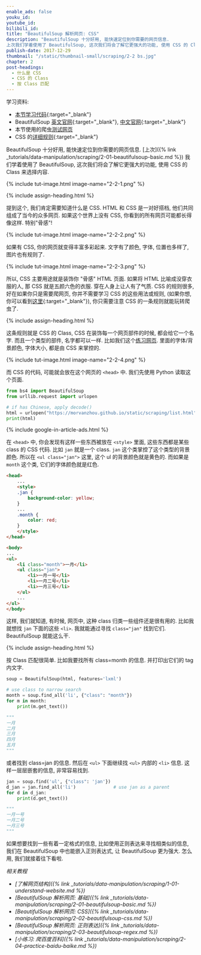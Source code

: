 ```yaml
---
enable_ads: false
youku_id:
youtube_id:
bilibili_id:
title: "BeautifulSoup 解析网页: CSS"
description: "BeautifulSoup 十分好用, 能快速定位到你需要的网页信息.
上次我们学着使用了 BeautifulSoup, 这次我们将会了解它更强大的功能, 使用 CSS 的 Class 来选择内容."
publish-date: 2017-12-29
thumbnail: "/static/thumbnail-small/scraping/2-2 bs.jpg"
chapter: 2
post-headings:
  - 什么是 CSS
  - CSS 的 Class
  - 按 Class 匹配
---
```


学习资料:
  * [本节学习代码](https://github.com/MorvanZhou/easy-scraping-tutorial/blob/master/notebook/2-2-beautifulsoup-css.ipynb){:target="_blank"}
  * BeautifulSoup [英文官网](https://www.crummy.com/software/BeautifulSoup/bs4/doc/){:target="_blank"}, [中文官网](https://www.crummy.com/software/BeautifulSoup/bs4/doc.zh/){:target="_blank"}
  * 本节使用的爬虫[测试网页](/static/scraping/list.html)
  * CSS 的[详细规则](https://www.w3schools.com/css/){:target="_blank"}


BeautifulSoup 十分好用, 能快速定位到你需要的网页信息.
[上次]({% link _tutorials/data-manipulation/scraping/2-01-beautifulsoup-basic.md %})
我们学着使用了 BeautifulSoup, 这次我们将会了解它更强大的功能, 使用 CSS 的 Class 来选择内容.

{% include tut-image.html image-name="2-2-1.png" %}




{% include assign-heading.html %}

提到这个, 我们肯定需要知道什么是 CSS. HTML 和 CSS 是一对好搭档, 他们共同组成了当今的众多网页.
如果这个世界上没有 CSS, 你看到的所有网页可能都长得像这样. 特别"骨感"!

{% include tut-image.html image-name="2-2-2.png" %}

如果有 CSS, 你的网页就变得丰富多彩起来. 文字有了颜色, 字体, 位置也多样了, 图片也有规则了.

{% include tut-image.html image-name="2-2-3.png" %}

所以, CSS 主要用途就是装饰你 "骨感" HTML 页面. 如果将 HTML 比喻成没穿衣服的人, 那 CSS 就是五颜六色的衣服.
穿在人身上让人有了气质. CSS 的规则很多, 好在如果你只是需要爬网页, 你并不需要学习 CSS 的这些用法或规则,
(如果你想, 你可以看到[这里](https://www.w3schools.com/css/){:target="_blank"}),
你只需要注意 CSS 的一条规则就能玩转爬虫了.











{% include assign-heading.html %}

这条规则就是 CSS 的 Class, CSS 在装饰每一个网页部件的时候, 都会给它一个名字.
而且一个类型的部件, 名字都可以一样. 比如我们这个[练习网页](/static/scraping/list.html).
里面的字体/背景颜色, 字体大小, 都是由 CSS 来掌控的.

{% include tut-image.html image-name="2-2-4.png" %}

而 CSS 的代码, 可能就会放在这个网页的 `<head>` 中. 我们先使用 Python 读取这个页面.

```python
from bs4 import BeautifulSoup
from urllib.request import urlopen

# if has Chinese, apply decode()
html = urlopen("https://morvanzhou.github.io/static/scraping/list.html").read().decode('utf-8')
print(html)
```

{% include google-in-article-ads.html %}

在 `<head>` 中, 你会发现有这样一些东西被放在 `<style>` 里面, 这些东西都是某些 class 的 CSS 代码. 比如 `jan` 就是一个 class.
`jan` 这个类掌控了这个类型的背景颜色. 所以在 `<ul class="jan">` 这里, 这个 ul 的背景颜色就是黄色的.
而如果是 `month` 这个类, 它们的字体颜色就是红色.

```html
<head>
	...
	<style>
	.jan {
		background-color: yellow;
	}
	...
	.month {
		color: red;
	}
	</style>
</head>

<body>
...
<ul>
	<li class="month">一月</li>
	<ul class="jan">
		<li>一月一号</li>
		<li>一月二号</li>
		<li>一月三号</li>
	</ul>
	...
</ul>
</body>
```

这样, 我们就知道, 有时候, 网页中, 这种 class 归类一些组件还是很有用的. 比如我就想找 `jan` 下面的这些 `<li>`.
我就能通过寻找 `class="jan"` 找到它们. BeautifulSoup 就能这么干.




{% include assign-heading.html %}

按 Class 匹配很简单. 比如我要找所有 class=month 的信息. 并打印出它们的 tag 内文字.

```python
soup = BeautifulSoup(html, features='lxml')

# use class to narrow search
month = soup.find_all('li', {"class": "month"})
for m in month:
    print(m.get_text())

"""
一月
二月
三月
四月
五月
"""
```

或者找到 class=jan 的信息. 然后在 `<ul>` 下面继续找 `<ul>` 内部的 `<li>` 信息.
这样一层层嵌套的信息, 非常容易找到.

```python
jan = soup.find('ul', {"class": 'jan'})
d_jan = jan.find_all('li')              # use jan as a parent
for d in d_jan:
    print(d.get_text())

"""
一月一号
一月二号
一月三号
"""
```

如果想要找到一些有着一定格式的信息, 比如使用正则表达来寻找相类似的信息, 我们在 BeautifulSoup 中也能嵌入正则表达式,
让 BeautifulSoup 更为强大. 怎么用, 我们就接着往下看啦.



*相关教程*

* *[了解网页结构]({% link _tutorials/data-manipulation/scraping/1-01-understand-website.md %})*
* *[BeautifulSoup 解析网页: 基础]({% link _tutorials/data-manipulation/scraping/2-01-beautifulsoup-basic.md %})*
* *[BeautifulSoup 解析网页: CSS]({% link _tutorials/data-manipulation/scraping/2-02-beautifulsoup-css.md %})*
* *[BeautifulSoup 解析网页: 正则表达]({% link _tutorials/data-manipulation/scraping/2-03-beautifulsoup-regex.md %})*
* *[小练习: 爬百度百科]({% link _tutorials/data-manipulation/scraping/2-04-practice-baidu-baike.md %})*